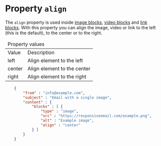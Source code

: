 # Property `align`

The `align` property is used inside <a href="/support/json/block-image">image blocks</a>,
<a href="/support/json/block-video">video blocks</a> and
<a href="/support/json/block-link">link blocks</a>. With this property you can align the
image, video or link to the left (this is the default), to the center or to the right.

<table class="info">
    <thead>
        <tr><td colspan="3">Property values</td></tr>
    </thead>
    <tbody>
        <tr>
            <td>Value</td>
            <td>Description</td>
        </tr>
        <tr>
            <td>left</td>
            <td>Align element to the left</td>
        </tr>
        <tr>
            <td>center</td>
            <td>Align element to the center</td>
        </tr>
        <tr>
            <td>right</td>
            <td>Align element to the right</td>
        </tr>
    </tbody>
</table>


````json
    {
        "from" : "info@example.com",
        "subject" : "Email with a single image",
        "content" : {
            "blocks" : [ {
                "type" : "image",
                "src" : "https://responsiveemail.com/example.png",
                "alt" : "Example image",
                "align" : "center"
            } ]
        }
    }
````
